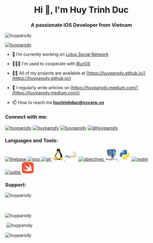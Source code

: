 <h1 align="center">Hi 👋, I'm Huy Trinh Duc</h1>
<h3 align="center">A passionate iOS Developer from Vietnam</h3>

<p align="left"> <img src="https://komarev.com/ghpvc/?username=huyparody&label=Profile%20views&color=0e75b6&style=flat" alt="huyparody" /> </p>

<p align="left"> <a href="https://github.com/ryo-ma/github-profile-trophy"><img src="https://github-profile-trophy.vercel.app/?username=huyparody" alt="huyparody" /></a> </p>

- 🔭 I’m currently working on [Lotus Social Network](https://lotus.vn/)

- 👨🏻‍💻 I'm used to cooperate with [BlurOS](https://github.com/BlurOS)

- 👨‍💻 All of my projects are available at [https://huyparody.github.io/](https://huyparody.github.io/)

- 📝 I regularly write articles on [https://huyparody.medium.com/](https://huyparody.medium.com/)

- 📫 How to reach me **huytrinhduc@vccorp.vn**

<h3 align="left">Connect with me:</h3>
<p align="left">
<a href="https://linkedin.com/in/huyparody" target="blank"><img align="center" src="https://raw.githubusercontent.com/rahuldkjain/github-profile-readme-generator/master/src/images/icons/Social/linked-in-alt.svg" alt="huyparody" height="30" width="40" /></a>
<a href="https://fb.com/huyparody" target="blank"><img align="center" src="https://raw.githubusercontent.com/rahuldkjain/github-profile-readme-generator/master/src/images/icons/Social/facebook.svg" alt="huyparody" height="30" width="40" /></a>
<a href="https://instagram.com/huyparody" target="blank"><img align="center" src="https://raw.githubusercontent.com/rahuldkjain/github-profile-readme-generator/master/src/images/icons/Social/instagram.svg" alt="huyparody" height="30" width="40" /></a>
<a href="https://medium.com/@huyparody" target="blank"><img align="center" src="https://raw.githubusercontent.com/rahuldkjain/github-profile-readme-generator/master/src/images/icons/Social/medium.svg" alt="@huyparody" height="30" width="40" /></a>
</p>

<h3 align="left">Languages and Tools:</h3>
<p align="left"> <a href="https://firebase.google.com/" target="_blank"> <img src="https://www.vectorlogo.zone/logos/firebase/firebase-icon.svg" alt="firebase" width="40" height="40"/> </a> <a href="https://cloud.google.com" target="_blank"> <img src="https://www.vectorlogo.zone/logos/google_cloud/google_cloud-icon.svg" alt="gcp" width="40" height="40"/> </a> <a href="https://git-scm.com/" target="_blank"> <img src="https://www.vectorlogo.zone/logos/git-scm/git-scm-icon.svg" alt="git" width="40" height="40"/> </a> <a href="https://www.linux.org/" target="_blank"> <img src="https://raw.githubusercontent.com/devicons/devicon/master/icons/linux/linux-original.svg" alt="linux" width="40" height="40"/> </a> <a href="https://www.mysql.com/" target="_blank"> <img src="https://raw.githubusercontent.com/devicons/devicon/master/icons/mysql/mysql-original-wordmark.svg" alt="mysql" width="40" height="40"/> </a> <a href="https://developer.apple.com/library/archive/documentation/Cocoa/Conceptual/ProgrammingWithObjectiveC/Introduction/Introduction.html" target="_blank"> <img src="https://www.vectorlogo.zone/logos/apple_objectivec/apple_objectivec-icon.svg" alt="objectivec" width="40" height="40"/> </a> <a href="https://www.postgresql.org" target="_blank"> <img src="https://raw.githubusercontent.com/devicons/devicon/master/icons/postgresql/postgresql-original-wordmark.svg" alt="postgresql" width="40" height="40"/> </a> <a href="https://www.python.org" target="_blank"> <img src="https://raw.githubusercontent.com/devicons/devicon/master/icons/python/python-original.svg" alt="python" width="40" height="40"/> </a> <a href="https://realm.io/" target="_blank"> <img src="https://raw.githubusercontent.com/bestofjs/bestofjs-webui/8665e8c267a0215f3159df28b33c365198101df5/public/logos/realm.svg" alt="realm" width="40" height="40"/> </a> <a href="https://www.sqlite.org/" target="_blank"> <img src="https://www.vectorlogo.zone/logos/sqlite/sqlite-icon.svg" alt="sqlite" width="40" height="40"/> </a> <a href="https://developer.apple.com/swift/" target="_blank"> <img src="https://raw.githubusercontent.com/devicons/devicon/master/icons/swift/swift-original.svg" alt="swift" width="40" height="40"/> </a> </p>

<h3 align="left">Support:</h3>
<p><a href="https://www.buymeacoffee.com/huyparody"> <img align="left" src="https://cdn.buymeacoffee.com/buttons/v2/default-yellow.png" height="50" width="210" alt="huyparody" /></a></p><br><br>

<p><br><img align="center" src="https://github-readme-stats.vercel.app/api/top-langs?username=huyparody&show_icons=true&locale=en&layout=compact" alt="huyparody" /></p>

<p>&nbsp;<img align="center" src="https://github-readme-stats.vercel.app/api?username=huyparody&show_icons=true&locale=en" alt="huyparody" /></p>

<p><img align="center" src="https://github-readme-streak-stats.herokuapp.com/?user=huyparody&" alt="huyparody" /></p>
